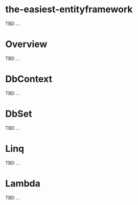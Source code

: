 # the-easiest-entityframework

TBD ...

# Overview

TBD ...

# DbContext

TBD ...

# DbSet

TBD ...

# Linq

TBD ...

# Lambda

TBD ...
